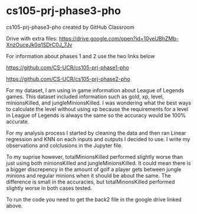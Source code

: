 # cs105-prj-phase3-pho
cs105-prj-phase3-pho created by GitHub Classroom

Drive with extra files: https://drive.google.com/open?id=10yeUBhZMb-XnzOuceJk0q1SDrC0J_7Jv

For information about phases 1 and 2 use the two links below

https://github.com/CS-UCR/cs105-prj-phase1-pho

https://github.com/CS-UCR/cs105-prj-phase2-pho

For my dataset, I am using in game information about League of Legends games. This dataset included information such as gold, xp, level, minionsKilled, and jungleMinionsKilled. I was wondering what the best ways to calculate the level without using xp because the requirements for a level in League of Legends is always the same so the accuracy would be 100% accurate. 

For my analysis process I started by cleaning the data and then ran Linear regression and KNN on each inputs and outputs I decided to use. I write my observations and colclusions in the Jupyter file.

To my suprise however, totalMinionsKilled performed slightly worse than just using both minionsKilled and jungleMinionsKilled. It could mean there is a bigger discrepency in the amount of golf a player gets between jungle minions and regular minions when it should be about the same. The difference is small in the accuracies, but totalMinonsKilled performed slightly worse in both cases tested.

To run the code you need to get the back2 file in the google drive linked above.
